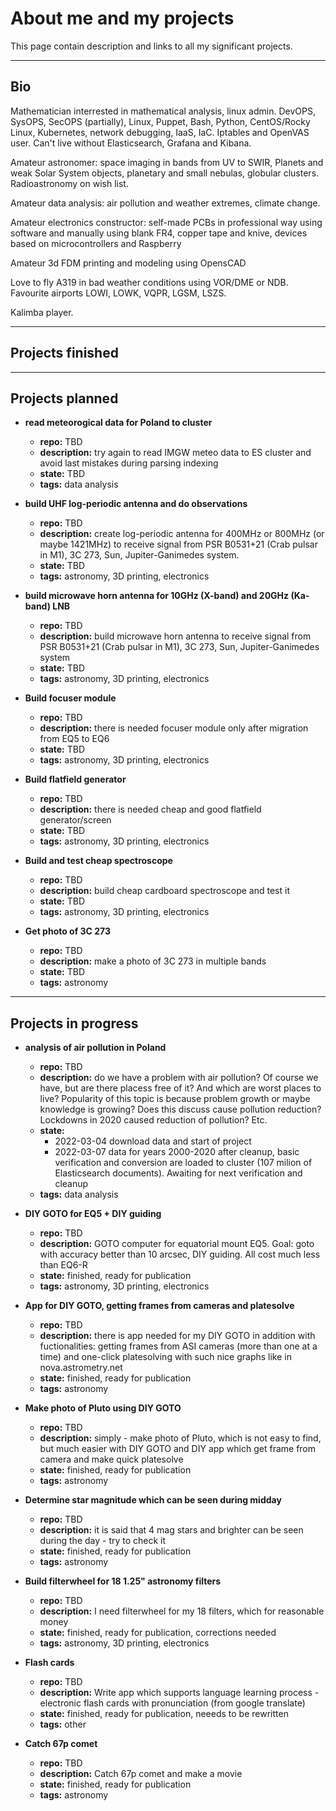 # About me and my projects

This page contain description and links to all my significant projects.

---

## Bio

Mathematician interrested in mathematical analysis, linux admin. DevOPS, SysOPS, SecOPS (partially), Linux, Puppet, Bash, Python, CentOS/Rocky Linux, Kubernetes, network debugging, IaaS, IaC. Iptables and OpenVAS user. Can't live without Elasticsearch, Grafana and Kibana.

Amateur astronomer: space imaging in bands from UV to SWIR, Planets and weak Solar System objects, planetary and small nebulas, globular clusters. Radioastronomy on wish list.

Amateur data analysis: air pollution and weather extremes, climate change.

Amateur electronics constructor: self-made PCBs in professional way using software and manually using blank FR4, copper tape and knive, devices based on microcontrollers and Raspberry

Amateur 3d FDM printing and modeling using OpensCAD

Love to fly A319 in bad weather conditions using VOR/DME or NDB. Favourite airports LOWI, LOWK, VQPR, LGSM, LSZS.

Kalimba player.

---

## Projects finished

---

## Projects planned

- **read meteorogical data for Poland to cluster**
  - **repo:** TBD
  - **description:** try again to read IMGW meteo data to ES cluster and avoid last mistakes during parsing indexing
  - **state:** TBD
  - **tags:** data analysis

- **build UHF log-periodic antenna and do observations**
  - **repo:** TBD
  - **description:** create log-periodic antenna for 400MHz or 800MHz (or maybe 1421MHz) to receive signal from PSR B0531+21 (Crab pulsar in M1), 3C 273, Sun, Jupiter-Ganimedes system.
  - **state:** TBD
  - **tags:** astronomy, 3D printing, electronics

- **build microwave horn antenna for 10GHz (X-band) and 20GHz (Ka-band) LNB**
  - **repo:** TBD
  - **description:** build microwave horn antenna to receive signal from PSR B0531+21 (Crab pulsar in M1), 3C 273, Sun, Jupiter-Ganimedes system
  - **state:** TBD
  - **tags:** astronomy, 3D printing, electronics

- **Build focuser module**
  - **repo:** TBD
  - **description:** there is needed focuser module only after migration from EQ5 to EQ6
  - **state:** TBD
  - **tags:** astronomy, 3D printing, electronics

- **Build flatfield generator**
  - **repo:** TBD
  - **description:** there is needed cheap and good flatfield generator/screen
  - **state:** TBD
  - **tags:** astronomy, 3D printing, electronics

- **Build and test cheap spectroscope**
  - **repo:** TBD
  - **description:** build cheap cardboard spectroscope and test it
  - **state:** TBD
  - **tags:** astronomy, 3D printing, electronics

- **Get photo of 3C 273**
  - **repo:** TBD
  - **description:** make a photo of 3C 273 in multiple bands
  - **state:** TBD
  - **tags:** astronomy

---

## Projects in progress

- **analysis of air pollution in Poland**
  - **repo:** TBD
  - **description:** do we have a problem with air pollution? Of course we have, but are there placess free of it? And which are worst places to live? Popularity of this topic is because problem growth or maybe knowledge is growing? Does this discuss cause pollution reduction? Lockdowns in 2020 caused reduction of pollution? Etc.
  - **state:**
    - 2022-03-04 download data and start of project
    - 2022-03-07 data for years 2000-2020 after cleanup, basic verification and conversion are loaded to cluster (107 milion of Elasticsearch documents). Awaiting for next verification and cleanup
  - **tags:** data analysis

- **DIY GOTO for EQ5 + DIY guiding**
  - **repo:** TBD
  - **description:** GOTO computer for equatorial mount EQ5. Goal: goto with accuracy better than 10 arcsec, DIY guiding. All cost much less than EQ6-R
  - **state:** finished, ready for publication
  - **tags:** astronomy, 3D printing, electronics

- **App for DIY GOTO, getting frames from cameras and platesolve**
  - **repo:** TBD
  - **description:** there is app needed for my DIY GOTO in addition with fuctionalities: getting frames from ASI cameras (more than one at a time) and one-click platesolving with such nice graphs like in nova.astrometry.net
  - **state:** finished, ready for publication
  - **tags:** astronomy

- **Make photo of Pluto using DIY GOTO**
  - **repo:** TBD
  - **description:** simply - make photo of Pluto, which is not easy to find, but much easier with DIY GOTO and DIY app which get frame from camera and make quick platesolve
  - **state:** finished, ready for publication
  - **tags:** astronomy

- **Determine star magnitude which can be seen during midday**
  - **repo:** TBD
  - **description:** it is said that 4 mag stars and brighter can be seen during the day - try to check it
  - **state:** finished, ready for publication
  - **tags:** astronomy

- **Build filterwheel for 18 1.25" astronomy filters**
  - **repo:** TBD
  - **description:** I need filterwheel for my 18 filters, which for reasonable money
  - **state:** finished, ready for publication, corrections needed
  - **tags:** astronomy, 3D printing, electronics

- **Flash cards**
  - **repo:** TBD
  - **description:** Write app which supports language learning process - electronic flash cards with pronunciation (from google translate)
  - **state:** finished, ready for publication, neeeds to be rewritten
  - **tags:** other

- **Catch 67p comet**
  - **repo:** TBD
  - **description:** Catch 67p comet and make a movie
  - **state:** finished, ready for publication
  - **tags:** astronomy
